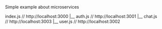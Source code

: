 Simple example about microservices

index.js // http://localhost:3000
    |__ auth.js // http://localhost:3001
    |__ chat.js // http://localhost:3003
    |__ user.js // http://localhost:3002